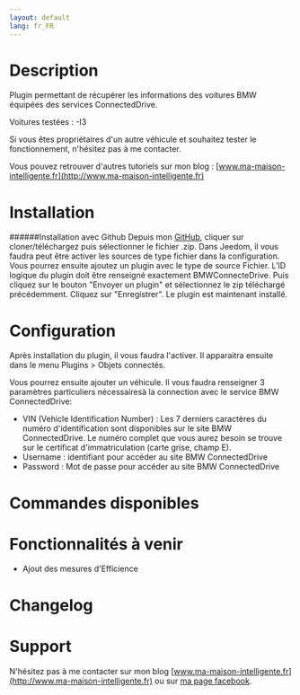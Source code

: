 ```yaml
---
layout: default
lang: fr_FR
---
```


Description
===

Plugin permettant de récupérer les informations des voitures BMW équipées des services ConnectedDrive.

Voitures testées :
-I3

Si vous êtes propriétaires d'un autre véhicule et souhaitez tester le fonctionnement, n'hésitez pas à me contacter.

Vous pouvez retrouver d'autres tutoriels sur mon blog : [www.ma-maison-intelligente.fr](http://www.ma-maison-intelligente.fr)

Installation
===

######Installation avec Github
Depuis mon [GitHub](https://github.com/flabadens/BMWConnectedDrive), cliquer sur cloner/téléchargez puis sélectionner le fichier .zip.
Dans Jeedom, il vous faudra peut être activer les sources de type fichier dans la configuration. Vous pourrez ensuite ajoutez un plugin avec le type de source Fichier. L’ID logique du plugin doit être renseigné exactement BMWConnecteDrive. Puis cliquez sur le bouton "Envoyer un plugin" et sélectionnez le zip téléchargé précédemment.
Cliquez sur "Enregistrer". Le plugin est maintenant installé.


Configuration
===

Après installation du plugin, il vous faudra l'activer.
Il apparaitra ensuite dans le menu Plugins > Objets connectés.

Vous pourrez ensuite ajouter un véhicule.
Il vous faudra renseigner 3 paramètres particuliers nécessairesà la connection avec le service BMW ConnectedDrive:
- VIN (Vehicle Identification Number) : Les 7 derniers caractères du numéro d'identification sont disponibles sur le site BMW ConnectedDrive. Le numéro complet que vous aurez besoin se trouve sur le certificat d'immatriculation (carte grise, champ E).
- Username : identifiant pour accéder au site BMW ConnectedDrive
- Password : Mot de passe pour accéder au site BMW ConnectedDrive

Commandes disponibles
===

Fonctionnalités à venir
===
- Ajout des mesures d'Efficience

Changelog
===

Support
===
N'hésitez pas à me contacter sur mon blog [www.ma-maison-intelligente.fr](http://www.ma-maison-intelligente.fr) ou sur [ma page facebook](https://www.facebook.com/mamaisonintelligentefr/).
